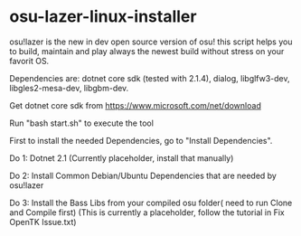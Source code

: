 # osu-lazer-linux-installer
osu!lazer is the new in dev open source version of osu!
this script helps you to build, maintain and play always the newest build without
stress on your favorit OS.


Dependencies are: dotnet core sdk (tested with 2.1.4), dialog, libglfw3-dev, libgles2-mesa-dev, libgbm-dev.

Get dotnet core sdk from https://www.microsoft.com/net/download

Run "bash start.sh" to execute the tool

First to install the needed Dependencies, go to "Install Dependencies".

Do 1: Dotnet 2.1 (Currently placeholder, install that manually)

Do 2: Install Common Debian/Ubuntu Dependencies that are needed by osu!lazer

Do 3: Install the Bass Libs from your compiled osu folder( need to run Clone and Compile first) (This is currently a placeholder, follow the tutorial in Fix OpenTK Issue.txt)
